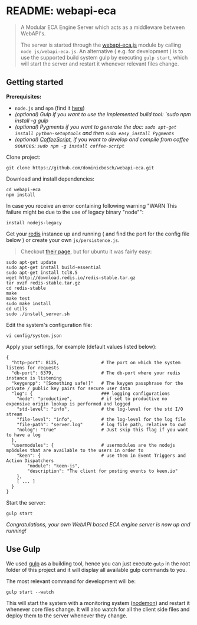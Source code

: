 README: webapi-eca
==================
> A Modular ECA Engine Server which acts as a middleware between WebAPI's.
> 
> The server is started through the [webapi-eca.js](webapi-eca.html) module by calling
> `node js/webapi-eca.js`.
> An alternative ( e.g. for development ) is to use the supported build system gulp
> by executing `gulp start`, which will start the server and restart it whenever relevant
> files change.


Getting started
---------------

**Prerequisites:**

 - `node.js` and `npm` (find it [here](http://nodejs.org/))
 - *(optional) Gulp if you want to use the implemented build tool:
    `sudo npm install -g gulp*
 - *(optional) Pygments if you want to generate the doc:
    `sudo apt-get install python-setuptools` and then 
    `sudo easy_install Pygments`*
 - *(optional) [CoffeeScript](http://coffeescript.org/), if you want to develop
        and compile from coffee sources: `sudo npm -g install coffee-script`*
 
Clone project:

    git clone https://github.com/dominicbosch/webapi-eca.git

Download and install dependencies:

    cd webapi-eca
    npm install
    
In case you receive an error containing following warning "WARN This failure might be due to the use of legacy binary "node"": 

    install nodejs-legacy

Get your [redis](http://redis.io/) instance up and running ( and find the port for the config file below ) or create your own `js/persistence.js`.

> Checkout [their page](http://redis.io/), but for ubuntu it was fairly easy:

    sudo apt-get update
    sudo apt-get install build-essential
    sudo apt-get install tcl8.5
    wget http://download.redis.io/redis-stable.tar.gz
    tar xvzf redis-stable.tar.gz
    cd redis-stable
    make
    make test
    sudo make install
    cd utils
    sudo ./install_server.sh


Edit the system's configuration file:

    vi config/system.json

Apply your settings, for example (default values listed below):

    {
      "http-port": 8125,                # The port on which the system listens for requests
      "db-port": 6379,                  # The db-port where your redis instance is listening
      "keygenpp": "[Something safe!]"   # The keygen passphrase for the private / public key pairs for secure user data
      "log": {                          ### logging configurations
        "mode": "productive",           # if set to productive no expensive origin lookup is performed and logged
        "std-level": "info",            # the log-level for the std I/O stream
        "file-level": "info",           # the log-level for the log file
        "file-path": "server.log"       # log file path, relative to cwd
        "nolog": "true"                 # Just skip this flag if you want to have a log
      },
      "usermodules": {                  # usermodules are the nodejs mpôdules that are available to the users in order to
        "keen": {                       # use them in Event Triggers and Action Dispatchers
            "module": "keen-js",
            "description": "The client for posting events to keen.io"
        },
        [ ... ]
      }
    }

Start the server:

    gulp start
    
*Congratulations, your own WebAPI based ECA engine server is now up and running!*


Use Gulp
--------
 
We used [gulp](http://gulpjs.com/) as a building tool, hence you can just execute `gulp`
in the root folder of this project and it will display all available gulp commands to you.

The most relevant command for development will be:

    gulp start --watch

This will start the system with a monitoring system ([nodemon](http://nodemon.io/)) and
restart it whenever core files change.
It will also watch for all the client side files and deploy them to the server whenever they change.
